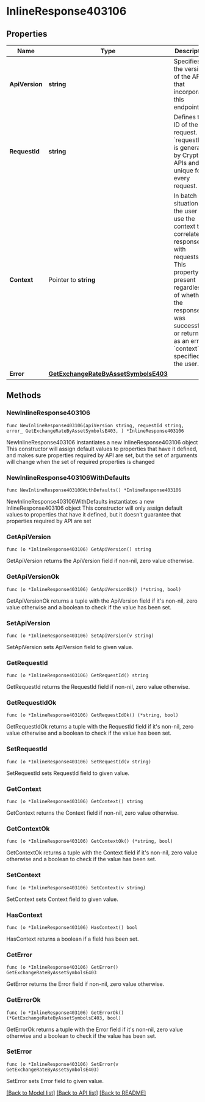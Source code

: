# InlineResponse403106

## Properties

Name | Type | Description | Notes
------------ | ------------- | ------------- | -------------
**ApiVersion** | **string** | Specifies the version of the API that incorporates this endpoint. | 
**RequestId** | **string** | Defines the ID of the request. The &#x60;requestId&#x60; is generated by Crypto APIs and it&#39;s unique for every request. | 
**Context** | Pointer to **string** | In batch situations the user can use the context to correlate responses with requests. This property is present regardless of whether the response was successful or returned as an error. &#x60;context&#x60; is specified by the user. | [optional] 
**Error** | [**GetExchangeRateByAssetSymbolsE403**](GetExchangeRateByAssetSymbolsE403.md) |  | 

## Methods

### NewInlineResponse403106

`func NewInlineResponse403106(apiVersion string, requestId string, error_ GetExchangeRateByAssetSymbolsE403, ) *InlineResponse403106`

NewInlineResponse403106 instantiates a new InlineResponse403106 object
This constructor will assign default values to properties that have it defined,
and makes sure properties required by API are set, but the set of arguments
will change when the set of required properties is changed

### NewInlineResponse403106WithDefaults

`func NewInlineResponse403106WithDefaults() *InlineResponse403106`

NewInlineResponse403106WithDefaults instantiates a new InlineResponse403106 object
This constructor will only assign default values to properties that have it defined,
but it doesn't guarantee that properties required by API are set

### GetApiVersion

`func (o *InlineResponse403106) GetApiVersion() string`

GetApiVersion returns the ApiVersion field if non-nil, zero value otherwise.

### GetApiVersionOk

`func (o *InlineResponse403106) GetApiVersionOk() (*string, bool)`

GetApiVersionOk returns a tuple with the ApiVersion field if it's non-nil, zero value otherwise
and a boolean to check if the value has been set.

### SetApiVersion

`func (o *InlineResponse403106) SetApiVersion(v string)`

SetApiVersion sets ApiVersion field to given value.


### GetRequestId

`func (o *InlineResponse403106) GetRequestId() string`

GetRequestId returns the RequestId field if non-nil, zero value otherwise.

### GetRequestIdOk

`func (o *InlineResponse403106) GetRequestIdOk() (*string, bool)`

GetRequestIdOk returns a tuple with the RequestId field if it's non-nil, zero value otherwise
and a boolean to check if the value has been set.

### SetRequestId

`func (o *InlineResponse403106) SetRequestId(v string)`

SetRequestId sets RequestId field to given value.


### GetContext

`func (o *InlineResponse403106) GetContext() string`

GetContext returns the Context field if non-nil, zero value otherwise.

### GetContextOk

`func (o *InlineResponse403106) GetContextOk() (*string, bool)`

GetContextOk returns a tuple with the Context field if it's non-nil, zero value otherwise
and a boolean to check if the value has been set.

### SetContext

`func (o *InlineResponse403106) SetContext(v string)`

SetContext sets Context field to given value.

### HasContext

`func (o *InlineResponse403106) HasContext() bool`

HasContext returns a boolean if a field has been set.

### GetError

`func (o *InlineResponse403106) GetError() GetExchangeRateByAssetSymbolsE403`

GetError returns the Error field if non-nil, zero value otherwise.

### GetErrorOk

`func (o *InlineResponse403106) GetErrorOk() (*GetExchangeRateByAssetSymbolsE403, bool)`

GetErrorOk returns a tuple with the Error field if it's non-nil, zero value otherwise
and a boolean to check if the value has been set.

### SetError

`func (o *InlineResponse403106) SetError(v GetExchangeRateByAssetSymbolsE403)`

SetError sets Error field to given value.



[[Back to Model list]](../README.md#documentation-for-models) [[Back to API list]](../README.md#documentation-for-api-endpoints) [[Back to README]](../README.md)


